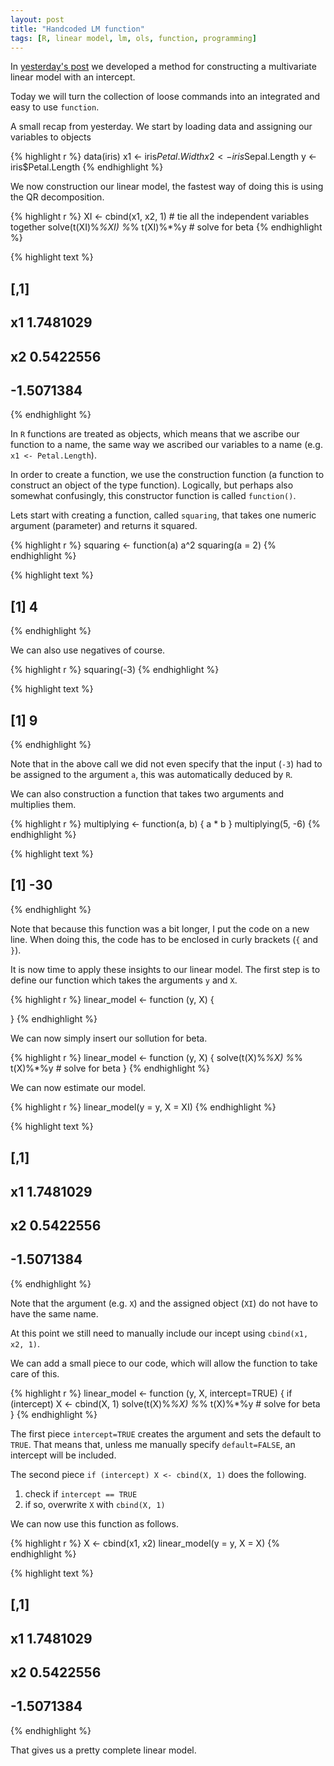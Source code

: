 ```yaml
---
layout: post
title: "Handcoded LM function"
tags: [R, linear model, lm, ols, function, programming]
---
```


In [yesterday's post](/handcoded-lm) we developed a method for constructing a multivariate linear model with an intercept.

Today we will turn the collection of loose commands into an integrated and easy to use `function`.

A small recap from yesterday. We start by loading data and assigning our variables to objects


{% highlight r %}
data(iris)
x1 <- iris$Petal.Width
x2 <- iris$Sepal.Length
y  <- iris$Petal.Length
{% endhighlight %}

We now construction our linear model, the fastest way of doing this is using the QR decomposition.


{% highlight r %}
XI <- cbind(x1, x2, 1) # tie all the independent variables together
solve(t(XI)%*%XI) %*% t(XI)%*%y # solve for beta
{% endhighlight %}



{% highlight text %}
##          [,1]
## x1  1.7481029
## x2  0.5422556
##    -1.5071384
{% endhighlight %}

In `R` functions are treated as objects, which means that we ascribe our function to a name, the same way we ascribed our variables to a name (e.g. `x1 <- Petal.Length`).

In order to create a function, we use the construction function (a function to construct an object of the type function).
Logically, but perhaps also somewhat confusingly, this constructor function is called `function()`.

Lets start with creating a function, called `squaring`, that takes one numeric argument (parameter) and returns it squared.


{% highlight r %}
squaring <- function(a) a^2
squaring(a = 2)
{% endhighlight %}



{% highlight text %}
## [1] 4
{% endhighlight %}

We can also use negatives of course.


{% highlight r %}
squaring(-3)
{% endhighlight %}



{% highlight text %}
## [1] 9
{% endhighlight %}

Note that in the above call we did not even specify that the input (`-3`) had to be assigned to the argument `a`,
this was automatically deduced by `R`.

We can also construction a function that takes two arguments and multiplies them.


{% highlight r %}
multiplying <- function(a, b) {
  a * b
}
multiplying(5, -6)
{% endhighlight %}



{% highlight text %}
## [1] -30
{% endhighlight %}

Note that because this function was a bit longer, I put the code on a new line.
When doing this, the code has to be enclosed in curly brackets (`{` and `}`).

It is now time to apply these insights to our linear model. The first step is to define our function which takes the arguments `y` and `X`.


{% highlight r %}
linear_model <- function (y, X) {
  
}
{% endhighlight %}

We can now simply insert our sollution for beta.


{% highlight r %}
linear_model <- function (y, X) {
  solve(t(X)%*%X) %*% t(X)%*%y # solve for beta
}
{% endhighlight %}

We can now estimate our model.


{% highlight r %}
linear_model(y = y, X = XI)
{% endhighlight %}



{% highlight text %}
##          [,1]
## x1  1.7481029
## x2  0.5422556
##    -1.5071384
{% endhighlight %}

Note that the argument (e.g. `X`) and the assigned object (`XI`) do not have to have the same name.

At this point we still need to manually include our incept using `cbind(x1, x2, 1)`.

We can add a small piece to our code, which will allow the function to take care of this.


{% highlight r %}
linear_model <- function (y, X, intercept=TRUE) {
  if (intercept) X <- cbind(X, 1)
  solve(t(X)%*%X) %*% t(X)%*%y # solve for beta
}
{% endhighlight %}

The first piece `intercept=TRUE` creates the argument and sets the default to `TRUE`.
That means that, unless me manually specify `default=FALSE`, an intercept will be included.

The second piece `if (intercept) X <- cbind(X, 1)` does the following.

1. check if `intercept == TRUE`
2. if so, overwrite `X` with `cbind(X, 1)`

We can now use this function as follows.


{% highlight r %}
X <- cbind(x1, x2)
linear_model(y = y, X = X)
{% endhighlight %}



{% highlight text %}
##          [,1]
## x1  1.7481029
## x2  0.5422556
##    -1.5071384
{% endhighlight %}

That gives us a pretty complete linear model.
